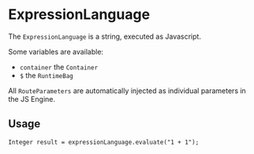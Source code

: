 # ExpressionLanguage

The `ExpressionLanguage` is a string, executed as Javascript.

Some variables are available:

- `container` the `Container`
- `$` the `RuntimeBag`

All `RouteParameters` are automatically injected as individual parameters in the JS Engine.

## Usage

    Integer result = expressionLanguage.evaluate("1 + 1");
